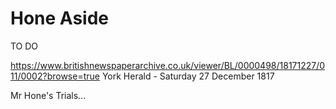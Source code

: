 # Hone Aside


TO DO

https://www.britishnewspaperarchive.co.uk/viewer/BL/0000498/18171227/011/0002?browse=true
York Herald - Saturday 27 December 1817

Mr Hone's Trials...


